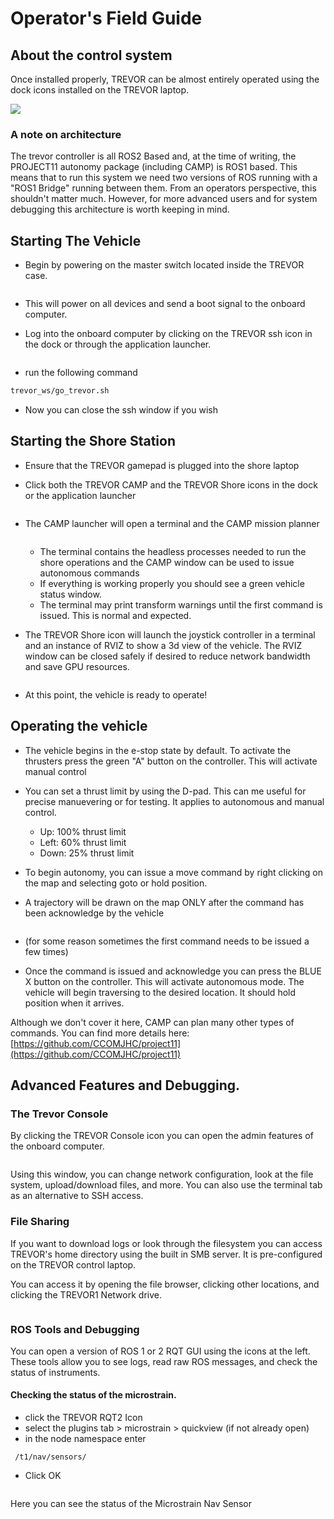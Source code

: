 # Operator's Field Guide



## About the control system

Once installed properly,  TREVOR can be almost entirely operated using the dock icons installed on the  TREVOR laptop.  &#x20;

![](../.gitbook/assets/image.png)



### A note on architecture

The trevor controller is all ROS2 Based and, at the time of writing, the PROJECT11 autonomy package (including CAMP) is ROS1 based.   This means that to run this system we need two versions of ROS running with a "ROS1 Bridge" running between them.  From an operators perspective, this shouldn't matter much.   However, for more advanced users and for system debugging this architecture is worth keeping in mind.&#x20;

## Starting The Vehicle

*   Begin by powering on the master switch located inside the  TREVOR case.

    <figure><img src="../.gitbook/assets/Photo Sep 21 2023, 10 17 31 AM.gif" alt=""><figcaption></figcaption></figure>
* This will power on all devices and send a boot signal to the onboard computer.
*   Log into the onboard computer by clicking on the TREVOR ssh icon in the dock or through the application launcher.

    <figure><img src="../.gitbook/assets/image (1).png" alt=""><figcaption></figcaption></figure>
* run the following command&#x20;

```bash
trevor_ws/go_trevor.sh
```

* Now you can close the ssh window if you wish

## Starting the Shore Station

* Ensure that the TREVOR gamepad is plugged into the shore laptop
*   Click both the TREVOR CAMP and the TREVOR Shore icons in the dock or the application launcher

    <figure><img src="../.gitbook/assets/image (2).png" alt=""><figcaption></figcaption></figure>
*   The CAMP launcher will open a terminal and the CAMP mission planner

    <figure><img src="../.gitbook/assets/image (3).png" alt=""><figcaption></figcaption></figure>



    * The terminal contains the headless processes needed to run the shore operations and the CAMP window can be used to issue autonomous commands
    * If everything is working properly you should see a green vehicle status window.
    * The terminal may print transform warnings until the first command is issued.   This is normal and expected.
*   The TREVOR Shore icon will launch the joystick controller in a terminal and an instance of RVIZ to show a 3d view of the vehicle.   The RVIZ window can be closed safely if desired to reduce network bandwidth and save GPU resources.

    <figure><img src="../.gitbook/assets/image (4).png" alt=""><figcaption></figcaption></figure>
* At this point, the vehicle is ready to operate!

## Operating the vehicle

* The vehicle begins in the e-stop state by default.   To activate the thrusters press the green "A" button on the controller.   This will activate manual control
* You can set a thrust limit by using the D-pad.    This can me useful for precise manuevering or for testing.   It applies to autonomous and manual control.&#x20;
  * Up: 100% thrust limit
  * Left: 60% thrust limit
  * Down: 25% thrust limit
* To begin autonomy, you can issue a move command by right clicking on the map and selecting goto or hold position.&#x20;
*   A trajectory will be drawn on the map ONLY after the command has been acknowledge by the vehicle

    <figure><img src="../.gitbook/assets/image (5).png" alt=""><figcaption></figcaption></figure>
* &#x20;(for some reason sometimes the first command needs to be issued a few times)
* Once the command is issued and acknowledge you can press the BLUE X button on the controller.   This will activate autonomous mode.    The vehicle will begin traversing to the desired location.  It should hold position when it arrives.

Although we don't cover it here, CAMP can plan many other types of commands.  You can find more details here:  [https://github.com/CCOMJHC/project11](https://github.com/CCOMJHC/project11)

## Advanced Features and  Debugging.&#x20;

### The Trevor Console

By clicking the TREVOR Console icon you can open the admin features of the onboard computer.&#x20;

<figure><img src="../.gitbook/assets/image (6).png" alt=""><figcaption></figcaption></figure>

Using this window, you can change network configuration, look at the file system, upload/download files, and more.   You can also use the terminal tab as an alternative to SSH access.

### File Sharing

If you want to download logs or look through the filesystem you can access TREVOR's home directory using the built in SMB server.   It is pre-configured on the TREVOR  control laptop.  &#x20;

You can access it by opening the file browser, clicking other locations, and clicking the TREVOR1 Network drive.

<figure><img src="../.gitbook/assets/image (7).png" alt=""><figcaption></figcaption></figure>

### ROS Tools and Debugging

You can open a version of ROS 1 or 2 RQT GUI using the icons at the left.   These tools allow you to see logs, read raw ROS messages, and check the status of instruments.

#### Checking the status of the microstrain.

* click the TREVOR RQT2 Icon
* select the plugins tab >  microstrain > quickview (if not already open)
* in the node namespace enter

```
 /t1/nav/sensors/

```

* Click OK

<figure><img src="../.gitbook/assets/image (8).png" alt=""><figcaption></figcaption></figure>

Here you can see the status of the Microstrain Nav Sensor
